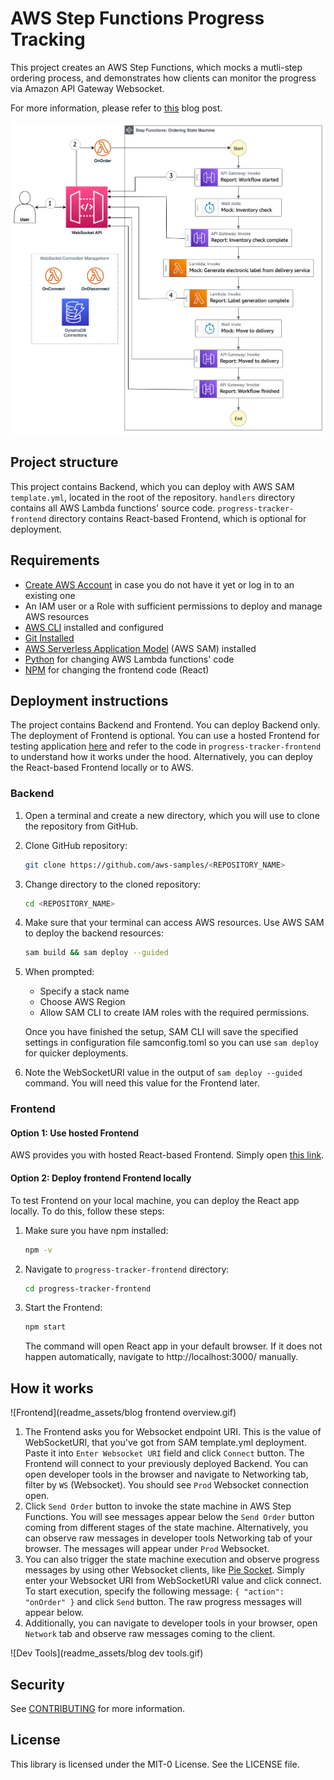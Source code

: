 # AWS Step Functions Progress Tracking

This project creates an AWS Step Functions, which mocks a mutli-step ordering process, and demonstrates how clients can monitor the progress via Amazon API Gateway Websocket.

For more information, please refer to [this](https://<BLOGPOSTURL>) blog post.

![Diagram](readme_assets/diagram.png)

## Project structure

This project contains Backend, which you can deploy with AWS SAM `template.yml`, located in the root of the repository. `handlers` directory contains all AWS Lambda functions' source code. `progress-tracker-frontend` directory contains React-based Frontend, which is optional for deployment.

## Requirements

* [Create AWS Account](https://portal.aws.amazon.com/gp/aws/developer/registration/index.html) in case you do not have it yet or log in to an existing one
* An IAM user or a Role with sufficient permissions to deploy and manage AWS resources
* [AWS CLI](https://docs.aws.amazon.com/cli/latest/userguide/install-cliv2.html) installed and configured
* [Git Installed](https://git-scm.com/book/en/v2/Getting-Started-Installing-Git)
* [AWS Serverless Application Model](https://docs.aws.amazon.com/serverless-application-model/latest/developerguide/serverless-sam-cli-install.html) (AWS SAM) installed
* [Python](https://www.python.org/downloads/) for changing AWS Lambda functions' code
* [NPM](https://www.npmjs.com/get-npm) for changing the frontend code (React)


## Deployment instructions

The project contains Backend and Frontend. You can deploy Backend only. The deployment of Frontend is optional. You can use a hosted Frontend for testing application [here]() and refer to the code in `progress-tracker-frontend` to understand how it works under the hood. Alternatively, you can deploy the React-based Frontend locally or to AWS.

### Backend

1. Open a terminal and create a new directory, which you will use to clone the repository from GitHub.
1. Clone GitHub repository:
    ``` bash
    git clone https://github.com/aws-samples/<REPOSITORY_NAME>
    ```
1. Change directory to the cloned repository:
    ``` bash
    cd <REPOSITORY_NAME>
    ```
1. Make sure that your terminal can access AWS resources. Use AWS SAM to deploy the backend resources:
    ``` bash
    sam build && sam deploy --guided
    ```
1. When prompted:
    * Specify a stack name
    * Choose AWS Region
    * Allow SAM CLI to create IAM roles with the required permissions.

   Once you have finished the setup, SAM CLI will save the specified settings in configuration file samconfig.toml so you can use `sam deploy` for quicker deployments.
1. Note the WebSocketURI value in the output of `sam deploy --guided` command. You will need this value for the Frontend later.

### Frontend

#### Option 1: Use hosted Frontend

AWS provides you with hosted React-based Frontend. Simply open [this link](https://dev.d1az1a92svymk3.amplifyapp.com/).

#### Option 2: Deploy frontend Frontend locally

To test Frontend on your local machine, you can deploy the React app locally. To do this, follow these steps:

1. Make sure you have npm installed:
    ``` bash
    npm -v
    ```
1. Navigate to `progress-tracker-frontend` directory:
    ``` bash
    cd progress-tracker-frontend
    ```
1. Start the Frontend:
    ``` bash
    npm start
    ```
   The command will open React app in your default browser. If it does not happen automatically, navigate to http://localhost:3000/ manually.


## How it works

![Frontend](readme_assets/blog frontend overview.gif)

1. The Frontend asks you for Websocket endpoint URI. This is the value of WebSocketURI, that you've got from SAM template.yml deployment. Paste it into `Enter Websocket URI` field and click `Connect` button.
   The Frontend will connect to your previously deployed Backend. You can open developer tools in the browser and navigate to Networking tab, filter by `WS` (Websocket). You should see `Prod` Websocket connection open.
1. Click `Send Order` button to invoke the state machine in AWS Step Functions. You will see messages appear below the `Send Order` button coming from different stages of the state machine. Alternatively, you can observe raw messages in developer tools Networking tab of your browser. The messages will appear under `Prod` Websocket.
1. You can also trigger the state machine execution and observe progress messages by using other Websocket clients, like [Pie Socket](https://www.piesocket.com/websocket-tester). Simply enter your Websocket URI from WebSocketURI value and click connect. To start execution, specify the following message: `{ "action": "onOrder" }` and click `Send` button. The raw progress messages will appear below.
1. Additionally, you can navigate to developer tools in your browser, open `Network` tab and observe raw messages coming to the client.

![Dev Tools](readme_assets/blog dev tools.gif)


## Security

See [CONTRIBUTING](CONTRIBUTING.md#security-issue-notifications) for more information.

## License

This library is licensed under the MIT-0 License. See the LICENSE file.

